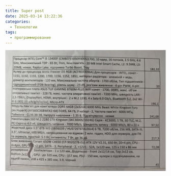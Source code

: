 ```yaml
---
title: Super post
date: 2025-03-14 13:22:36
categories: 
  - Технологии
tags:
  - программирование
---
```


![](Super-post/natacomp290125.jpg)
